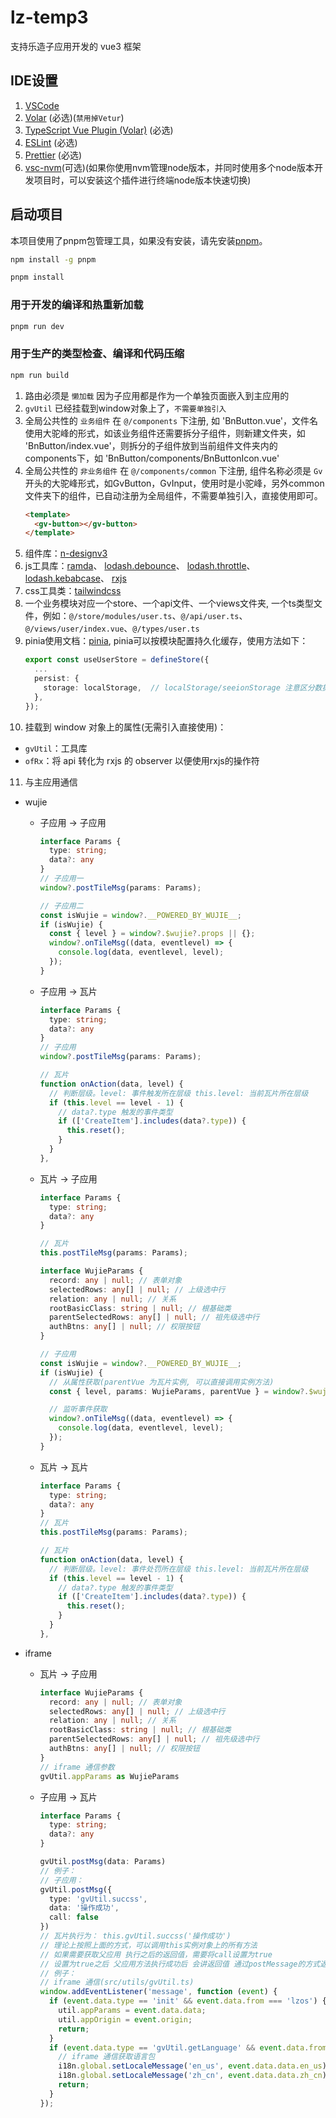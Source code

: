 # lz-temp3

支持乐造子应用开发的 vue3 框架

## IDE设置

1. [VSCode](https://code.visualstudio.com/)
2. [Volar](https://marketplace.visualstudio.com/items?itemName=Vue.volar) (必选)(`禁用掉Vetur`)
3. [TypeScript Vue Plugin (Volar)](https://marketplace.visualstudio.com/items?itemName=Vue.vscode-typescript-vue-plugin) (必选)
4. [ESLint](https://marketplace.visualstudio.com/items?itemName=dbaeumer.vscode-eslint) (必选)
5. [Prettier](https://marketplace.visualstudio.com/items?itemName=esbenp.prettier-vscode) (必选)
6. [vsc-nvm](https://marketplace.visualstudio.com/items?itemName=henrynguyen5-vsc.vsc-nvm)(可选)(如果你使用nvm管理node版本，并同时使用多个node版本开发项目时，可以安装这个插件进行终端node版本快速切换)


## 启动项目

本项目使用了pnpm包管理工具，如果没有安装，请先安装[pnpm](https://pnpm.io/zh/)。
```sh
npm install -g pnpm
```

```sh
pnpm install
```

### 用于开发的编译和热重新加载

```sh
pnpm run dev
```

### 用于生产的类型检查、编译和代码压缩

```sh
npm run build
```




1. 路由必须是 `懒加载` 因为子应用都是作为一个单独页面嵌入到主应用的
2. `gvUtil` 已经挂载到window对象上了，`不需要单独引入`
3. 全局公共性的 `业务组件` 在 `@/components` 下注册, 如 'BnButton.vue'，文件名使用大驼峰的形式，如该业务组件还需要拆分子组件，则新建文件夹，如 'BnButton/index.vue'，则拆分的子组件放到当前组件文件夹内的components下，如 'BnButton/components/BnButtonIcon.vue'
4. 全局公共性的 `非业务组件` 在 `@/components/common` 下注册, 组件名称必须是 `Gv` 开头的大驼峰形式，如GvButton，GvInput，使用时是小驼峰，另外common文件夹下的组件，已自动注册为全局组件，不需要单独引入，直接使用即可。
    ```html
    <template>
      <gv-button></gv-button>
    </template>
    ```
5. 组件库：[n-designv3](http://192.168.5.221:829/ndesignv3/components/overview-cn/)
6. js工具库：[ramda](https://ramda.cn/)、 [lodash.debounce](https://www.lodashjs.com/docs/lodash.debounce)、 [lodash.throttle](https://www.lodashjs.com/docs/lodash.throttle)、 [lodash.kebabcase](https://www.lodashjs.com/docs/lodash.kebabCase#_kebabcasestring)、 [rxjs](https://cn.rx.js.org/)
7. css工具类：[tailwindcss](https://www.tailwindcss.cn/docs/installation)
8. 一个业务模块对应一个store、一个api文件、一个views文件夹, 一个ts类型文件，例如：`@/store/modules/user.ts`、`@/api/user.ts`、`@/views/user/index.vue`、`@/types/user.ts`
9. pinia使用文档：[pinia](https://pinia.vuejs.org/zh/), pinia可以按模块配置持久化缓存，使用方法如下：
    ```ts
    export const useUserStore = defineStore({
      ...
      persist: {
        storage: localStorage,  // localStorage/seeionStorage 注意区分数据存储的位置，没必要的数据不要存储到localStorage
      },
    });
    ```
10. 挂载到 window 对象上的属性(无需引入直接使用)：
  - `gvUtil`：工具库
  - `ofRx`：将 api 转化为 rxjs 的 observer 以便使用rxjs的操作符
11. 与主应用通信
  - wujie
    - 子应用 -> 子应用
      ```ts
      interface Params {
        type: string;
        data?: any
      }
      // 子应用一
      window?.postTileMsg(params: Params);

      // 子应用二
      const isWujie = window?.__POWERED_BY_WUJIE__;
      if (isWujie) {
        const { level } = window?.$wujie?.props || {};
        window?.onTileMsg((data, eventlevel) => {
          console.log(data, eventlevel, level);
        });
      }
      ```
    - 子应用 -> 瓦片
      ```ts
      interface Params {
        type: string;
        data?: any
      }
      // 子应用
      window?.postTileMsg(params: Params);

      // 瓦片
      function onAction(data, level) {
        // 判断层级。level: 事件触发所在层级 this.level: 当前瓦片所在层级
        if (this.level == level - 1) { 
          // data?.type 触发的事件类型
          if (['CreateItem'].includes(data?.type)) {
            this.reset();
          }
        }
      },
      ```
    - 瓦片 -> 子应用
      ```ts
      interface Params {
        type: string;
        data?: any
      }

      // 瓦片
      this.postTileMsg(params: Params);

      interface WujieParams {
        record: any | null; // 表单对象
        selectedRows: any[] | null; // 上级选中行
        relation: any | null; // 关系
        rootBasicClass: string | null; // 根基础类
        parentSelectedRows: any[] | null; // 祖先级选中行
        authBtns: any[] | null; // 权限按钮
      }

      // 子应用
      const isWujie = window?.__POWERED_BY_WUJIE__;
      if (isWujie) {
        // 从属性获取(parentVue 为瓦片实例, 可以直接调用实例方法)
        const { level, params: WujieParams, parentVue } = window?.$wujie?.props || {};

        // 监听事件获取
        window?.onTileMsg((data, eventlevel) => {
          console.log(data, eventlevel, level);
        });
      }
      ```
    - 瓦片 -> 瓦片
      ```ts
      interface Params {
        type: string;
        data?: any
      }
      // 瓦片
      this.postTileMsg(params: Params);

      // 瓦片
      function onAction(data, level) {
        // 判断层级。level: 事件处罚所在层级 this.level: 当前瓦片所在层级
        if (this.level == level - 1) { 
          // data?.type 触发的事件类型
          if (['CreateItem'].includes(data?.type)) {
            this.reset();
          }
        }
      },
      ```

  - iframe

    - 瓦片 -> 子应用
      ```ts
      interface WujieParams {
        record: any | null; // 表单对象
        selectedRows: any[] | null; // 上级选中行
        relation: any | null; // 关系
        rootBasicClass: string | null; // 根基础类
        parentSelectedRows: any[] | null; // 祖先级选中行
        authBtns: any[] | null; // 权限按钮
      }
      // iframe 通信参数
      gvUtil.appParams as WujieParams
      ```
    - 子应用 -> 瓦片
      ```ts
      interface Params {
        type: string;
        data?: any
      }

      gvUtil.postMsg(data: Params)
      // 例子：
      // 子应用： 
      gvUtil.postMsg({
        type: 'gvUtil.succss', 
        data: '操作成功',
        call: false
      })
      // 瓦片执行为： this.gvUtil.succss('操作成功')
      // 理论上按照上面的方式，可以调用this实例对象上的所有方法
      // 如果需要获取父应用 执行之后的返回值，需要将call设置为true
      // 设置为true之后 父应用方法执行成功后 会讲返回值 通过postMessage的方式返回给子应用, 子应用之需要判断类型 
      // 例子：
      // iframe 通信(src/utils/gvUtil.ts)
      window.addEventListener('message', function (event) {
        if (event.data.type == 'init' && event.data.from === 'lzos') {
          util.appParams = event.data.data;
          util.appOrigin = event.origin;
          return;
        }
        if (event.data.type == 'gvUtil.getLanguage' && event.data.from === 'lzos') {
          // iframe 通信获取语言包
          i18n.global.setLocaleMessage('en_us', event.data.data.en_us);
          i18n.global.setLocaleMessage('zh_cn', event.data.data.zh_cn);
          return;
        }
      });
      ```
  